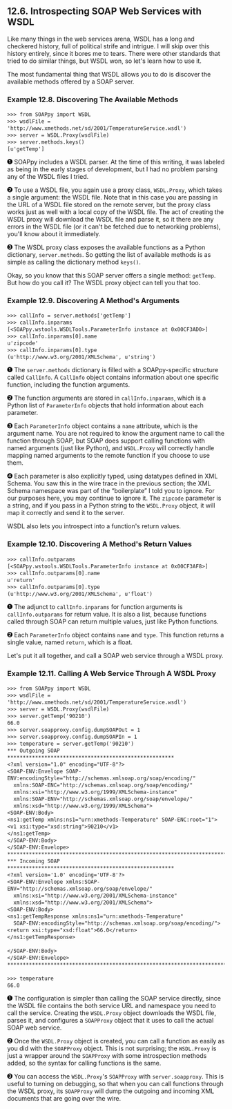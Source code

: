 

12.6. Introspecting SOAP Web Services with WSDL
-----------------------------------------------

Like many things in the web services arena, WSDL has a long and
checkered history, full of political strife and intrigue. I will skip
over this history entirely, since it bores me to tears. There were other
standards that tried to do similar things, but WSDL won, so let's learn
how to use it.

The most fundamental thing that WSDL allows you to do is discover the
available methods offered by a SOAP server.

### Example 12.8. Discovering The Available Methods

    >>> from SOAPpy import WSDL          
    >>> wsdlFile = 'http://www.xmethods.net/sd/2001/TemperatureService.wsdl')
    >>> server = WSDL.Proxy(wsdlFile)    
    >>> server.methods.keys()            
    [u'getTemp']



[![1](../images/callouts/1.png)](#soap.introspection.1.1) SOAPpy includes a WSDL parser. At the time of this writing, it was labeled as being in the early stages of development, but I had no problem parsing any of the WSDL files I tried. 

[![2](../images/callouts/2.png)](#soap.introspection.1.2) To use a WSDL file, you again use a proxy class, `WSDL.Proxy`, which takes a single argument: the WSDL file. Note that in this case you are passing in the URL of a WSDL file stored on the remote server, but the proxy class works just as well with a local copy of the WSDL file. The act of creating the WSDL proxy will download the WSDL file and parse it, so it there are any errors in the WSDL file (or it can't be fetched due to networking problems), you'll know about it immediately. 

[![3](../images/callouts/3.png)](#soap.introspection.1.3) The WSDL proxy class exposes the available functions as a Python dictionary, `server.methods`. So getting the list of available methods is as simple as calling the dictionary method `keys()`. 

Okay, so you know that this SOAP server offers a single method:
`getTemp`. But how do you call it? The WSDL proxy object can tell you
that too.

### Example 12.9. Discovering A Method's Arguments

    >>> callInfo = server.methods['getTemp']  
    >>> callInfo.inparams                     
    [<SOAPpy.wstools.WSDLTools.ParameterInfo instance at 0x00CF3AD0>]
    >>> callInfo.inparams[0].name             
    u'zipcode'
    >>> callInfo.inparams[0].type             
    (u'http://www.w3.org/2001/XMLSchema', u'string')



[![1](../images/callouts/1.png)](#soap.introspection.2.1) The `server.methods` dictionary is filled with a SOAPpy-specific structure called `CallInfo`. A `CallInfo` object contains information about one specific function, including the function arguments. 

[![2](../images/callouts/2.png)](#soap.introspection.2.2) The function arguments are stored in `callInfo.inparams`, which is a Python list of `ParameterInfo` objects that hold information about each parameter. 

[![3](../images/callouts/3.png)](#soap.introspection.2.3) Each `ParameterInfo` object contains a `name` attribute, which is the argument name. You are not required to know the argument name to call the function through SOAP, but SOAP does support calling functions with named arguments (just like Python), and `WSDL.Proxy` will correctly handle mapping named arguments to the remote function if you choose to use them. 

[![4](../images/callouts/4.png)](#soap.introspection.2.4) Each parameter is also explicitly typed, using datatypes defined in XML Schema. You saw this in the wire trace in the previous section; the XML Schema namespace was part of the “boilerplate” I told you to ignore. For our purposes here, you may continue to ignore it. The `zipcode` parameter is a string, and if you pass in a Python string to the `WSDL.Proxy` object, it will map it correctly and send it to the server. 

WSDL also lets you introspect into a function's return values.

### Example 12.10. Discovering A Method's Return Values

    >>> callInfo.outparams            
    [<SOAPpy.wstools.WSDLTools.ParameterInfo instance at 0x00CF3AF8>]
    >>> callInfo.outparams[0].name    
    u'return'
    >>> callInfo.outparams[0].type
    (u'http://www.w3.org/2001/XMLSchema', u'float')



[![1](../images/callouts/1.png)](#soap.introspection.3.1) The adjunct to `callInfo.inparams` for function arguments is `callInfo.outparams` for return value. It is also a list, because functions called through SOAP can return multiple values, just like Python functions. 

[![2](../images/callouts/2.png)](#soap.introspection.3.2) Each `ParameterInfo` object contains `name` and `type`. This function returns a single value, named `return`, which is a float. 

Let's put it all together, and call a SOAP web service through a WSDL
proxy.

### Example 12.11. Calling A Web Service Through A WSDL Proxy

    >>> from SOAPpy import WSDL
    >>> wsdlFile = 'http://www.xmethods.net/sd/2001/TemperatureService.wsdl')
    >>> server = WSDL.Proxy(wsdlFile)               
    >>> server.getTemp('90210')                     
    66.0
    >>> server.soapproxy.config.dumpSOAPOut = 1     
    >>> server.soapproxy.config.dumpSOAPIn = 1
    >>> temperature = server.getTemp('90210')
    *** Outgoing SOAP ******************************************************
    <?xml version="1.0" encoding="UTF-8"?>
    <SOAP-ENV:Envelope SOAP-ENV:encodingStyle="http://schemas.xmlsoap.org/soap/encoding/"
      xmlns:SOAP-ENC="http://schemas.xmlsoap.org/soap/encoding/"
      xmlns:xsi="http://www.w3.org/1999/XMLSchema-instance"
      xmlns:SOAP-ENV="http://schemas.xmlsoap.org/soap/envelope/"
      xmlns:xsd="http://www.w3.org/1999/XMLSchema">
    <SOAP-ENV:Body>
    <ns1:getTemp xmlns:ns1="urn:xmethods-Temperature" SOAP-ENC:root="1">
    <v1 xsi:type="xsd:string">90210</v1>
    </ns1:getTemp>
    </SOAP-ENV:Body>
    </SOAP-ENV:Envelope>
    ************************************************************************
    *** Incoming SOAP ******************************************************
    <?xml version='1.0' encoding='UTF-8'?>
    <SOAP-ENV:Envelope xmlns:SOAP-ENV="http://schemas.xmlsoap.org/soap/envelope/"
      xmlns:xsi="http://www.w3.org/2001/XMLSchema-instance"
      xmlns:xsd="http://www.w3.org/2001/XMLSchema">
    <SOAP-ENV:Body>
    <ns1:getTempResponse xmlns:ns1="urn:xmethods-Temperature"
      SOAP-ENV:encodingStyle="http://schemas.xmlsoap.org/soap/encoding/">
    <return xsi:type="xsd:float">66.0</return>
    </ns1:getTempResponse>

    </SOAP-ENV:Body>
    </SOAP-ENV:Envelope>
    ************************************************************************

    >>> temperature
    66.0



[![1](../images/callouts/1.png)](#soap.introspection.4.1) The configuration is simpler than calling the SOAP service directly, since the WSDL file contains the both service URL and namespace you need to call the service. Creating the `WSDL.Proxy` object downloads the WSDL file, parses it, and configures a `SOAPProxy` object that it uses to call the actual SOAP web service. 

[![2](../images/callouts/2.png)](#soap.introspection.4.2) Once the `WSDL.Proxy` object is created, you can call a function as easily as you did with the `SOAPProxy` object. This is not surprising; the `WSDL.Proxy` is just a wrapper around the `SOAPProxy` with some introspection methods added, so the syntax for calling functions is the same. 

[![3](../images/callouts/3.png)](#soap.introspection.4.3) You can access the `WSDL.Proxy`'s `SOAPProxy` with `server.soapproxy`. This is useful to turning on debugging, so that when you can call functions through the WSDL proxy, its `SOAPProxy` will dump the outgoing and incoming XML documents that are going over the wire. 

  


